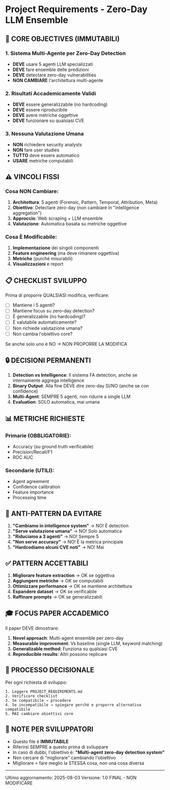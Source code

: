 # Project Requirements - Zero-Day LLM Ensemble

## 🎯 CORE OBJECTIVES (IMMUTABILI)

### 1. Sistema Multi-Agente per Zero-Day Detection
- **DEVE** usare 5 agenti LLM specializzati
- **DEVE** fare ensemble delle predizioni
- **DEVE** detectare zero-day vulnerabilities
- **NON CAMBIARE** l'architettura multi-agente

### 2. Risultati Accademicamente Validi
- **DEVE** essere generalizzabile (no hardcoding)
- **DEVE** essere riproducibile
- **DEVE** avere metriche oggettive
- **DEVE** funzionare su qualsiasi CVE

### 3. Nessuna Valutazione Umana
- **NON** richiedere security analysts
- **NON** fare user studies
- **TUTTO** deve essere automatico
- **USARE** metriche computabili

## ⚠️ VINCOLI FISSI

### Cosa NON Cambiare:
1. **Architettura**: 5 agenti (Forensic, Pattern, Temporal, Attribution, Meta)
2. **Obiettivo**: Detectare zero-day (non cambiare in "intelligence aggregation")
3. **Approccio**: Web scraping + LLM ensemble
4. **Valutazione**: Automatica basata su metriche oggettive

### Cosa È Modificabile:
1. **Implementazione** dei singoli componenti
2. **Feature engineering** (ma deve rimanere oggettiva)
3. **Metriche** (purché misurabili)
4. **Visualizzazioni** e report

## 📋 CHECKLIST SVILUPPO

Prima di proporre QUALSIASI modifica, verificare:

- [ ] Mantiene i 5 agenti?
- [ ] Mantiene focus su zero-day detection?
- [ ] È generalizzabile (no hardcoding)?
- [ ] È valutabile automaticamente?
- [ ] Non richiede valutazione umana?
- [ ] Non cambia l'obiettivo core?

Se anche solo uno è NO → NON PROPORRE LA MODIFICA

## 🔒 DECISIONI PERMANENTI

1. **Detection vs Intelligence**: Il sistema FA detection, anche se internamente aggrega intelligence
2. **Binary Output**: Alla fine DEVE dire zero-day SI/NO (anche se con confidence)
3. **Multi-Agent**: SEMPRE 5 agenti, non ridurre a single LLM
4. **Evaluation**: SOLO automatica, mai umana

## 📊 METRICHE RICHIESTE

### Primarie (OBBLIGATORIE):
- Accuracy (su ground truth verificabile)
- Precision/Recall/F1
- ROC AUC

### Secondarie (UTILI):
- Agent agreement
- Confidence calibration
- Feature importance
- Processing time

## 🚫 ANTI-PATTERN DA EVITARE

1. **"Cambiamo in intelligence system"** → NO! È detection
2. **"Serve valutazione umana"** → NO! Solo automatica
3. **"Riduciamo a 3 agenti"** → NO! Sempre 5
4. **"Non serve accuracy"** → NO! È la metrica principale
5. **"Hardcodiamo alcuni CVE noti"** → NO! Mai

## ✅ PATTERN ACCETTABILI

1. **Migliorare feature extraction** → OK se oggettiva
2. **Aggiungere metriche** → OK se computabili
3. **Ottimizzare performance** → OK se mantiene architettura
4. **Espandere dataset** → OK se verificabile
5. **Raffinare prompts** → OK se generalizzabili

## 🎓 FOCUS PAPER ACCADEMICO

Il paper DEVE dimostrare:
1. **Novel approach**: Multi-agent ensemble per zero-day
2. **Measurable improvement**: Vs baseline (single LLM, keyword matching)
3. **Generalizable method**: Funziona su qualsiasi CVE
4. **Reproducible results**: Altri possono replicare

## 🔄 PROCESSO DECISIONALE

Per ogni richiesta di sviluppo:

```
1. Leggere PROJECT_REQUIREMENTS.md
2. Verificare checklist
3. Se compatibile → procedere
4. Se incompatibile → spiegare perché e proporre alternativa compatibile
5. MAI cambiare obiettivi core
```

## 📝 NOTE PER SVILUPPATORI

- Questo file è **IMMUTABILE**
- Riferirsi SEMPRE a questo prima di sviluppare
- In caso di dubbi, l'obiettivo è: **"Multi-agent zero-day detection system"**
- Non cercare di "migliorare" cambiando l'obiettivo
- Migliorare = fare meglio la STESSA cosa, non una cosa diversa

---

Ultimo aggiornamento: 2025-08-03
Versione: 1.0 FINAL - NON MODIFICARE